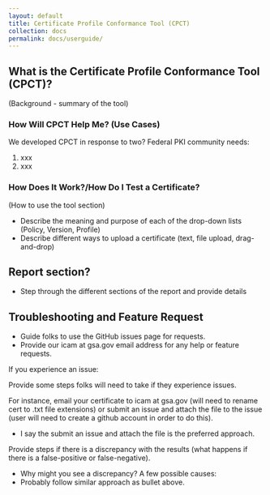 ```yaml
---
layout: default
title: Certificate Profile Conformance Tool (CPCT)
collection: docs
permalink: docs/userguide/
---
```


## What is the Certificate Profile Conformance Tool (CPCT)?
(Background - summary of the tool)


### How Will CPCT Help Me? (Use Cases)

We developed CPCT in response to two? Federal PKI community needs:

1. xxx
2. xxx

### How Does It Work?/How Do I Test a Certificate?

(How to use the tool section)

* Describe the meaning and purpose of each of the drop-down lists (Policy, Version<!--NOTE - Version number applies to Profile, but because it follows "Policy," drop-down, it appear to apply to Policy. Suggest switching order of drop-downs so Version follows Profile.-->, Profile) 
* Describe different ways to upload a certificate (text, file upload, drag-and-drop)

## Report section?

* Step through the different sections of the report and provide details

## Troubleshooting and Feature Request

* Guide folks to use the GitHub issues page for requests.
* Provide our icam at gsa.gov email address for any help or feature requests.

If you experience an issue:  

Provide some steps folks will need to take if they experience issues. 

For instance, email your certificate to icam at gsa.gov (will need to rename cert to .txt file extensions) or submit an issue and attach the file to the issue (user will need to create a github account in order to do this). 
* I say the submit an issue and attach the file is the preferred approach.

Provide steps if there is a discrepancy with the results (what happens if there is a false-positive or false-negative). 
* Why might you see a discrepancy?  A few possible causes:  
* Probably follow similar approach as bullet above.
